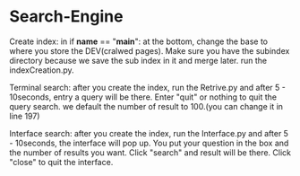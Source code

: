 # Search-Engine
Create index: in if __name__ == "__main__": at the bottom, change the base to where you store the DEV(cralwed pages). Make sure you have the subindex directory because we save the sub index in it and merge later. run the indexCreation.py.

Terminal search: after you create the index, run the Retrive.py and after 5 - 10seconds, entry a query will be there. Enter "quit" or nothing to quit the query search. we default the number of result to 100.(you can change it in line 197)

Interface search: after you create the index, run the Interface.py and after 5 - 10seconds, the interface will pop up. You put your question in the box and the number of results you want. Click "search" and result will be there. Click "close" to quit the interface.
